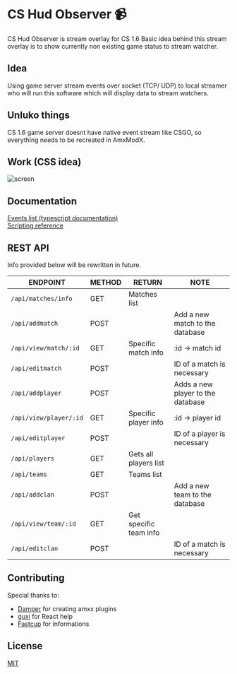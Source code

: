 # CS Hud Observer :video_camera:

CS Hud Observer is stream overlay for CS 1.6 
Basic idea behind this stream overlay is to show currently non existing game status to stream watcher.


## Idea

Using game server stream events over socket (TCP/ UDP) to local streamer who will run this software which will display data to stream watchers.

## Unluko things

CS 1.6 game server doesnt have native event stream like CSGO, so everything needs to be recreated in AmxModX.

## Work (CSS idea)

![screen](https://i.imgur.com/OSqQjtq.png)

## Documentation

[Events list (typescript documentation)](https://github.com/kallefrombosnia/cs-hud-observer/blob/master/docs/EVENTS.md)   
[Scripting reference](https://github.com/kallefrombosnia/cs-hud-observer/blob/master/game)

## REST API

Info provided below will be rewritten in future.

| ENDPOINT               | METHOD | RETURN                 | NOTE                              |
|------------------------|--------|------------------------|-----------------------------------|
| `/api/matches/info`    | GET    | Matches list           |                                   |
| `/api/addmatch`        | POST   |                        | Add a new match to the database   |
| `/api/view/match/:id`  | GET    | Specific match info    | :id -> match id                   |
| `/api/editmatch`       | POST   |                        | ID of a match is necessary        |
| `/api/addplayer`       | POST   |                        | Adds a new player to the database |
| `/api/view/player/:id` | GET    | Specific player info   | :id -> player id                  |
| `/api/editplayer`      | POST   |                        | ID of a player is necessary       |
| `/api/players`         | GET    | Gets all players list  |                                   |
| `/api/teams`           | GET    | Teams list             |                                   |
| `/api/addclan`         | POST   |                        | Add a new team to the database    |
| `/api/view/team/:id`   | GET    | Get specific team info |                                   |
| `/api/editclan`        | POST   |                        | ID of a match is necessary        |



## Contributing
Special thanks to: 

* [Damper](https://github.com/Bog1sh4) for creating amxx plugins
* [guxi](https://github.com/4nte) for React help
* [Fastcup](https://cs.fastcup.net) for informations


## License
[MIT](https://choosealicense.com/licenses/mit/)